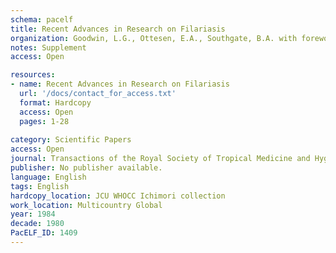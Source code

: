 ```yaml
---
schema: pacelf
title: Recent Advances in Research on Filariasis
organization: Goodwin, L.G., Ottesen, E.A., Southgate, B.A. with foreword by Lucas, A.O.
notes: Supplement 
access: Open

resources:
- name: Recent Advances in Research on Filariasis
  url: '/docs/contact_for_access.txt'
  format: Hardcopy
  access: Open
  pages: 1-28
 
category: Scientific Papers
access: Open
journal: Transactions of the Royal Society of Tropical Medicine and Hygiene
publisher: No publisher available. 
language: English 
tags: English 
hardcopy_location: JCU WHOCC Ichimori collection
work_location: Multicountry Global
year: 1984
decade: 1980
PacELF_ID: 1409
---
```

